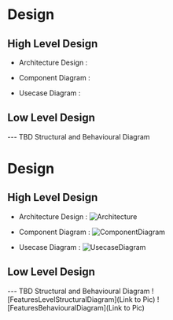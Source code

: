 # Design

## High Level Design 
* Architecture Design :

* Component Diagram :


* Usecase Diagram :


## Low Level Design 

--- TBD Structural and Behavioural Diagram
# Design

## High Level Design 
* Architecture Design :
![Architecture](https://github.com/Saijoshitha/ltts_miniproject_c/blob/main/2_Design/Untitled%20Diagram.drawio)
* Component Diagram :
![ComponentDiagram](https://github.com/Saijoshitha/LnT_Mini_Project/blob/main/2_Design/COMPONENT.png)

* Usecase Diagram :
![UsecaseDiagram](https://github.com/Saijoshitha/LnT_Mini_Project/blob/main/2_Design/Usecase.jpg)

## Low Level Design 

--- TBD Structural and Behavioural Diagram
![FeaturesLevelStructuralDiagram](Link to Pic)
![FeaturesBehaviouralDiagram](Link to Pic)
